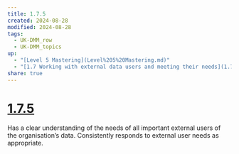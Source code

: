 ```yaml
---
title: 1.7.5
created: 2024-08-28
modified: 2024-08-28
tags:
  - UK-DMM_row
  - UK-DMM_topics
up:
  - "[Level 5 Mastering](Level%205%20Mastering.md)"
  - "[1.7 Working with external data users and meeting their needs](1.7%20Working%20with%20external%20data%20users%20and%20meeting%20their%20needs.md)"
share: true
---
```

# [1.7.5](1.7.5.md)

Has a clear understanding of the needs of all important external users of the organisation’s data. Consistently responds to external user needs as appropriate.
